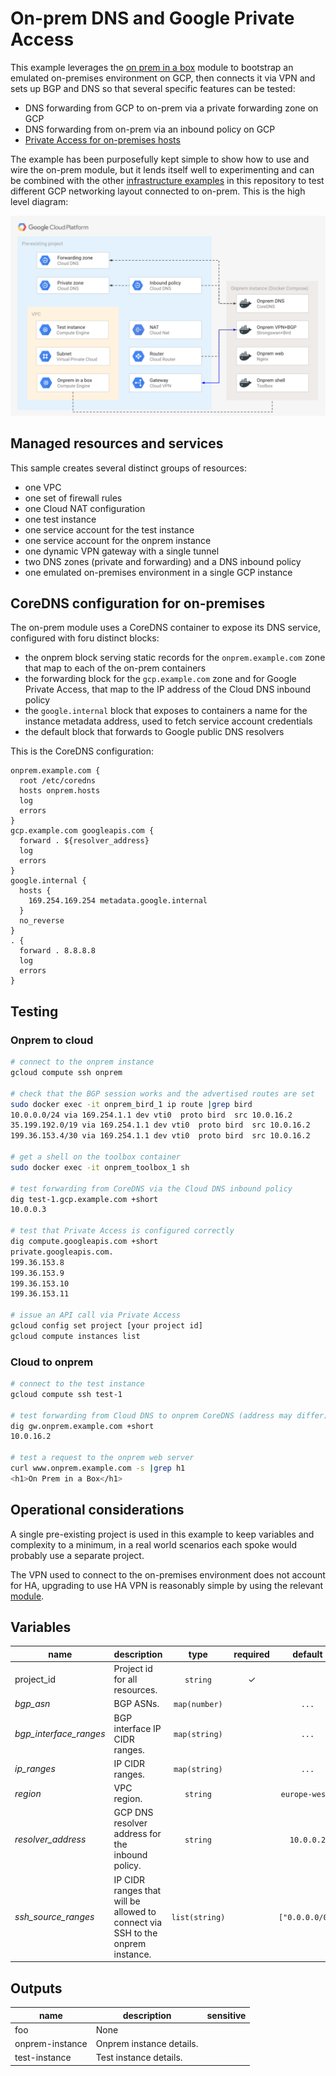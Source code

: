 # On-prem DNS and Google Private Access

This example leverages the [on prem in a box](../../modules/on-prem-in-a-box) module to bootstrap an emulated on-premises environment on GCP, then connects it via VPN and sets up BGP and DNS so that several specific features can be tested:

- DNS forwarding from GCP to on-prem via a private forwarding zone on GCP
- DNS forwarding from on-prem via an inbound policy on GCP
- [Private Access for on-premises hosts](https://cloud.google.com/vpc/docs/configure-private-google-access-hybrid)

The example has been purposefully kept simple to show how to use and wire the on-prem module, but it lends itself well to experimenting and can be combined with the other [infrastructure examples](../) in this repository to test different GCP networking layout connected to on-prem. This is the high level diagram:

![High-level diagram](diagram.png "High-level diagram")

## Managed resources and services

This sample creates several distinct groups of resources:

- one VPC
- one set of firewall rules
- one Cloud NAT configuration
- one test instance
- one service account for the test instance
- one service account for the onprem instance
- one dynamic VPN gateway with a single tunnel
- two DNS zones (private and forwarding) and a DNS inbound policy
- one emulated on-premises environment in a single GCP instance

## CoreDNS configuration for on-premises

The on-prem module uses a CoreDNS container to expose its DNS service, configured with foru distinct blocks:

- the onprem block serving static records for the `onprem.example.com` zone that map to each of the on-prem containers
- the forwarding block for the `gcp.example.com` zone and for Google Private Access, that map to the IP address of the Cloud DNS inbound policy
- the `google.internal` block that exposes to containers a name for the instance metadata address, used to fetch service account credentials
- the default block that forwards to Google public DNS resolvers

This is the CoreDNS configuration:

```coredns
onprem.example.com {
  root /etc/coredns
  hosts onprem.hosts
  log
  errors
}
gcp.example.com googleapis.com {
  forward . ${resolver_address}
  log
  errors
}
google.internal {
  hosts {
    169.254.169.254 metadata.google.internal
  }
  no_reverse
}
. {
  forward . 8.8.8.8
  log
  errors
}
```

## Testing

### Onprem to cloud

```bash
# connect to the onprem instance
gcloud compute ssh onprem

# check that the BGP session works and the advertised routes are set
sudo docker exec -it onprem_bird_1 ip route |grep bird
10.0.0.0/24 via 169.254.1.1 dev vti0  proto bird  src 10.0.16.2
35.199.192.0/19 via 169.254.1.1 dev vti0  proto bird  src 10.0.16.2
199.36.153.4/30 via 169.254.1.1 dev vti0  proto bird  src 10.0.16.2

# get a shell on the toolbox container
sudo docker exec -it onprem_toolbox_1 sh

# test forwarding from CoreDNS via the Cloud DNS inbound policy
dig test-1.gcp.example.com +short
10.0.0.3

# test that Private Access is configured correctly
dig compute.googleapis.com +short
private.googleapis.com.
199.36.153.8
199.36.153.9
199.36.153.10
199.36.153.11

# issue an API call via Private Access
gcloud config set project [your project id]
gcloud compute instances list
```

### Cloud to onprem

```bash
# connect to the test instance
gcloud compute ssh test-1

# test forwarding from Cloud DNS to onprem CoreDNS (address may differ)
dig gw.onprem.example.com +short
10.0.16.2

# test a request to the onprem web server
curl www.onprem.example.com -s |grep h1
<h1>On Prem in a Box</h1>
```

## Operational considerations

A single pre-existing project is used in this example to keep variables and complexity to a minimum, in a real world scenarios each spoke would probably use a separate project.

The VPN used to connect to the on-premises environment does not account for HA, upgrading to use HA VPN is reasonably simple by using the relevant [module](../../modules/net-vpn-ha).

<!-- BEGIN TFDOC -->
## Variables

| name | description | type | required | default |
|---|---|:---: |:---:|:---:|
| project_id | Project id for all resources. | <code title="">string</code> | ✓ |  |
| *bgp_asn* | BGP ASNs. | <code title="map&#40;number&#41;">map(number)</code> |  | <code title="&#123;&#10;gcp    &#61; 64513&#10;onprem &#61; 64514&#10;&#125;">...</code> |
| *bgp_interface_ranges* | BGP interface IP CIDR ranges. | <code title="map&#40;string&#41;">map(string)</code> |  | <code title="&#123;&#10;gcp &#61; &#34;169.254.1.0&#47;30&#34;&#10;&#125;">...</code> |
| *ip_ranges* | IP CIDR ranges. | <code title="map&#40;string&#41;">map(string)</code> |  | <code title="&#123;&#10;gcp    &#61; &#34;10.0.0.0&#47;24&#34;&#10;onprem &#61; &#34;10.0.16.0&#47;24&#34;&#10;&#125;">...</code> |
| *region* | VPC region. | <code title="">string</code> |  | <code title="">europe-west1</code> |
| *resolver_address* | GCP DNS resolver address for the inbound policy. | <code title="">string</code> |  | <code title="">10.0.0.2</code> |
| *ssh_source_ranges* | IP CIDR ranges that will be allowed to connect via SSH to the onprem instance. | <code title="list&#40;string&#41;">list(string)</code> |  | <code title="">["0.0.0.0/0"]</code> |

## Outputs

| name | description | sensitive |
|---|---|:---:|
| foo | None |  |
| onprem-instance | Onprem instance details. |  |
| test-instance | Test instance details. |  |
<!-- END TFDOC -->
